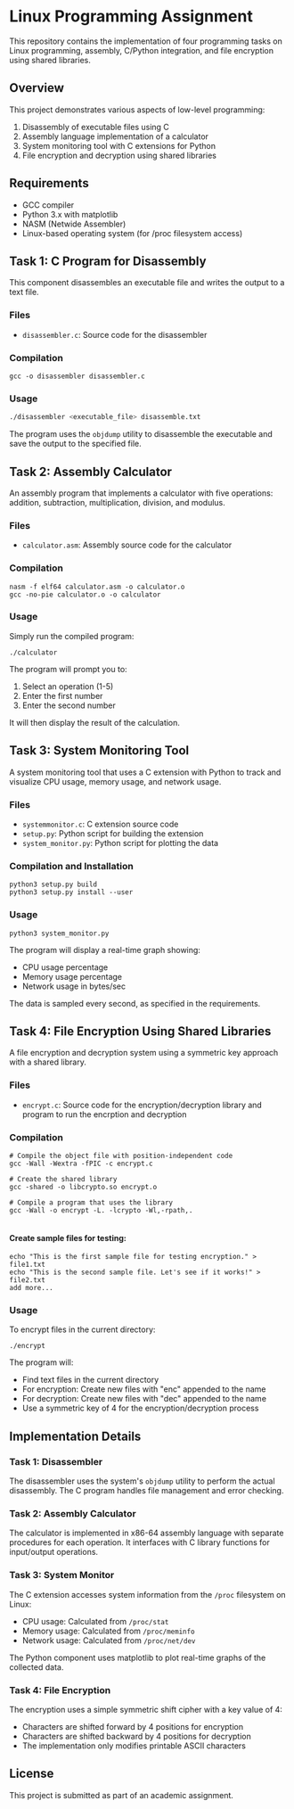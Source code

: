 # Linux Programming Assignment

This repository contains the implementation of four programming tasks on Linux programming, assembly, C/Python integration, and file encryption using shared libraries.

## Overview

This project demonstrates various aspects of low-level programming:
1. Disassembly of executable files using C
2. Assembly language implementation of a calculator
3. System monitoring tool with C extensions for Python
4. File encryption and decryption using shared libraries

## Requirements

- GCC compiler
- Python 3.x with matplotlib
- NASM (Netwide Assembler)
- Linux-based operating system (for /proc filesystem access)

## Task 1: C Program for Disassembly

This component disassembles an executable file and writes the output to a text file.

### Files
- `disassembler.c`: Source code for the disassembler

### Compilation
```
gcc -o disassembler disassembler.c
```

### Usage
```bash
./disassembler <executable_file> disassemble.txt
```

The program uses the `objdump` utility to disassemble the executable and save the output to the specified file.

## Task 2: Assembly Calculator

An assembly program that implements a calculator with five operations: addition, subtraction, multiplication, division, and modulus.

### Files
- `calculator.asm`: Assembly source code for the calculator

### Compilation
```
nasm -f elf64 calculator.asm -o calculator.o
gcc -no-pie calculator.o -o calculator
```

### Usage
Simply run the compiled program:
```
./calculator
```

The program will prompt you to:
1. Select an operation (1-5)
2. Enter the first number
3. Enter the second number

It will then display the result of the calculation.

## Task 3: System Monitoring Tool

A system monitoring tool that uses a C extension with Python to track and visualize CPU usage, memory usage, and network usage.

### Files
- `systemmonitor.c`: C extension source code
- `setup.py`: Python script for building the extension
- `system_monitor.py`: Python script for plotting the data

### Compilation and Installation
```
python3 setup.py build
python3 setup.py install --user
```

### Usage
```
python3 system_monitor.py
```

The program will display a real-time graph showing:
- CPU usage percentage
- Memory usage percentage
- Network usage in bytes/sec

The data is sampled every second, as specified in the requirements.

## Task 4: File Encryption Using Shared Libraries

A file encryption and decryption system using a symmetric key approach with a shared library.

### Files
- `encrypt.c`: Source code for the encryption/decryption library and program to run the encrption and decryption

### Compilation
```
# Compile the object file with position-independent code
gcc -Wall -Wextra -fPIC -c encrypt.c

# Create the shared library
gcc -shared -o libcrypto.so encrypt.o

# Compile a program that uses the library
gcc -Wall -o encrypt -L. -lcrypto -Wl,-rpath,.


```

#### Create sample files for testing:
```
echo "This is the first sample file for testing encryption." > file1.txt
echo "This is the second sample file. Let's see if it works!" > file2.txt
add more...
```

### Usage
To encrypt files in the current directory:
```
./encrypt
```

The program will:
- Find text files in the current directory
- For encryption: Create new files with "enc" appended to the name
- For decryption: Create new files with "dec" appended to the name
- Use a symmetric key of 4 for the encryption/decryption process

## Implementation Details

### Task 1: Disassembler
The disassembler uses the system's `objdump` utility to perform the actual disassembly. The C program handles file management and error checking.

### Task 2: Assembly Calculator
The calculator is implemented in x86-64 assembly language with separate procedures for each operation. It interfaces with C library functions for input/output operations.

### Task 3: System Monitor
The C extension accesses system information from the `/proc` filesystem on Linux:
- CPU usage: Calculated from `/proc/stat`
- Memory usage: Calculated from `/proc/meminfo`
- Network usage: Calculated from `/proc/net/dev`

The Python component uses matplotlib to plot real-time graphs of the collected data.

### Task 4: File Encryption
The encryption uses a simple symmetric shift cipher with a key value of 4:
- Characters are shifted forward by 4 positions for encryption
- Characters are shifted backward by 4 positions for decryption
- The implementation only modifies printable ASCII characters

## License
This project is submitted as part of an academic assignment.